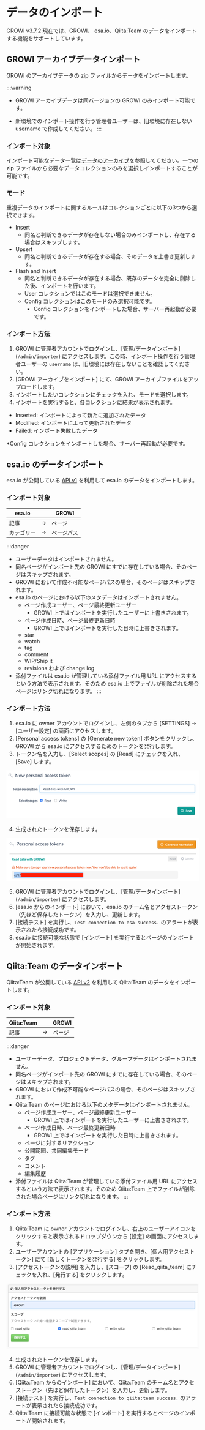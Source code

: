 # データのインポート

GROWI v3.7.2 現在では、GROWI、 esa.io、Qiita:Team のデータをインポートする機能をサポートしています。

## GROWI アーカイブデータインポート

GROWI のアーカイブデータの zip ファイルからデータをインポートします。

:::warning

- GROWI アーカイブデータは同バージョンの GROWI のみインポート可能です。

- 新環境でのインポート操作を行う管理者ユーザーは、旧環境に存在しない username で作成してください。
:::

### インポート対象

インポート可能なデータ一覧は[データのアーカイブ](./export.md#アーカイブ可能なデータコレクション)を参照してください。一つの zip ファイルから必要なデータコレクションのみを選択しインポートすることが可能です。

### モード

重複データのインポートに関するルールはコレクションごとに以下の3つから選択できます。

- Insert
  - 同名と判断できるデータが存在しない場合のみインポートし、存在する場合はスキップします。
- Upsert
  - 同名と判断できるデータが存在する場合、そのデータを上書き更新します。
- Flash and Insert
  - 同名と判断できるデータが存在する場合、既存のデータを完全に削除した後、インポートを行います。
  - User コレクションではこのモードは選択できません。
  - Config コレクションはこのモードのみ選択可能です。
    - Config コレクションをインポートした場合、サーバー再起動が必要です。

### インポート方法

1. GROWI に管理者アカウントでログインし、[管理/データインポート] (`/admin/importer`) にアクセスします。この時、インポート操作を行う管理者ユーザーの `username` は、旧環境には存在しないことを確認してください。
2. [GROWI アーカイブをインポート] にて、GROWI アーカイブファイルをアップロードします。
3. インポートしたいコレクションにチェックを入れ、モードを選択します。
4. インポートを実行すると、各コレクションに結果が表示されます。

- Inserted: インポートによって新たに追加されたデータ
- Modified: インポートによって更新されたデータ
- Failed: インポート失敗したデータ

*Config コレクションをインポートした場合、サーバー再起動が必要です。

## esa.io のデータインポート

esa.io が公開している [API v1](https://docs.esa.io/posts/102) を利用して esa.io のデータをインポートします。

### インポート対象

| esa.io     |     | GROWI      |
| ---------- | --- | ---------- |
| 記事       | →   | ページ     |
| カテゴリー | →   | ページパス |

:::danger

- ユーザーデータはインポートされません。
- 同名ページがインポート先の GROWI にすでに存在している場合、そのページはスキップされます。
- GROWI において作成不可能なページパスの場合、そのページはスキップされます。
- esa.io のページにおける以下のメタデータはインポートされません。
  - ページ作成ユーザー、ページ最終更新ユーザー
    - GROWI 上ではインポートを実行したユーザーに上書きされます。
  - ページ作成日時、ページ最終更新日時
    - GROWI 上ではインポートを実行した日時に上書きされます。
  - star
  - watch
  - tag
  - comment
  - WIP/Ship it
  - revisions および change log
- 添付ファイルは esa.io が管理している添付ファイル用 URL にアクセスするという方法で表示されます。そのため esa.io 上でファイルが削除された場合ページはリンク切れになります。
:::

### インポート方法

1. esa.io に owner アカウントでログインし、左側のタブから [SETTINGS] → [ユーザー設定] の画面にアクセスします。
2. [Personal access tokens] の [Generate new token] ボタンをクリックし、GROWI から esa.io にアクセスするためのトークンを発行します。
3. トークン名を入力し、[Select scopes] の [Read] にチェックを入れ、[Save] します。

  ![import1](./images/import1.png)

4. 生成されたトークンを保存します。

  ![import2](./images/import2.png)

5. GROWI に管理者アカウントでログインし、[管理/データインポート] (`/admin/importer`) にアクセスします。
6. [esa.io からのインポート] において、esa.io のチーム名とアクセストークン（先ほど保存したトークン）を入力し、更新します。
7. [接続テスト] を実行し、`Test connection to esa success.` のアラートが表示されたら接続成功です。
8. esa.io に接続可能な状態で [インポート] を実行するとページのインポートが開始されます。

## Qiita:Team のデータインポート

Qiita:Team が公開している [API v2](https://qiita.com/api/v2/docs) を利用して Qiita:Team のデータをインポートします。

### インポート対象

| Qiita:Team     |     | GROWI      |
| ---------- | --- | ---------- |
| 記事       | →   | ページ     |

:::danger

- ユーザーデータ、プロジェクトデータ、グループデータはインポートされません。
- 同名ページがインポート先の GROWI にすでに存在している場合、そのページはスキップされます。
- GROWI において作成不可能なページパスの場合、そのページはスキップされます。
- Qiita:Team のページにおける以下のメタデータはインポートされません。
  - ページ作成ユーザー、ページ最終更新ユーザー
    - GROWI 上ではインポートを実行したユーザーに上書きされます。
  - ページ作成日時、ページ最終更新日時
    - GROWI 上ではインポートを実行した日時に上書きされます。
  - ページに対するリアクション
  - 公開範囲、共同編集モード
  - タグ
  - コメント
  - 編集履歴
- 添付ファイルは Qiita:Team が管理している添付ファイル用 URL にアクセスするという方法で表示されます。そのため Qiita:Team 上でファイルが削除された場合ページはリンク切れになります。
:::


### インポート方法

1. Qiita:Team に owner アカウントでログインし、右上のユーザーアイコンをクリックすると表示されるドロップダウンから [設定] の画面にアクセスします。
2. ユーザーアカウントの [アプリケーション] タブを開き、[個人用アクセストークン] にて [新しくトークンを発行する] をクリックします。
3. [アクセストークンの説明] を入力し、[スコープ] の [Read_qiita_team] にチェックを入れ、[発行する] をクリックします。

![import3](./images/import3.png)

4. 生成されたトークンを保存します。
5. GROWI に管理者アカウントでログインし、[管理/データインポート] (`/admin/importer`) にアクセスします。
6. [Qiita:Team からのインポート] において、Qiita:Team のチーム名とアクセストークン（先ほど保存したトークン）を入力し、更新します。
7. [接続テスト] を実行し、`Test connection to qiita:team success.` のアラートが表示されたら接続成功です。
8. Qiita:Team に接続可能な状態で [インポート] を実行するとページのインポートが開始されます。
